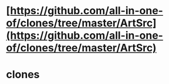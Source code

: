 # [https://github.com/all-in-one-of/clones/tree/master/ArtSrc](https://github.com/all-in-one-of/clones/tree/master/ArtSrc)
# clones
